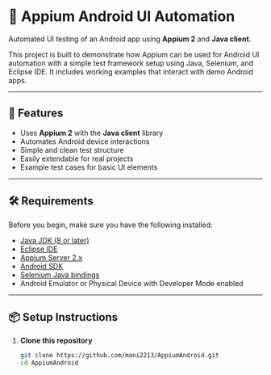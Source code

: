 # 📱 Appium Android UI Automation

Automated UI testing of an Android app using **Appium 2** and **Java client**.

This project is built to demonstrate how Appium can be used for Android UI automation with a simple test framework setup using Java, Selenium, and Eclipse IDE. It includes working examples that interact with demo Android apps.

---

## 🚀 Features

- Uses **Appium 2** with the **Java client** library
- Automates Android device interactions
- Simple and clean test structure
- Easily extendable for real projects
- Example test cases for basic UI elements

---

## 🛠️ Requirements

Before you begin, make sure you have the following installed:

- [Java JDK (8 or later)](https://www.oracle.com/java/technologies/javase-downloads.html)
- [Eclipse IDE](https://www.eclipse.org/)
- [Appium Server 2.x](https://github.com/appium/appium)
- [Android SDK](https://developer.android.com/studio)
- [Selenium Java bindings](https://www.selenium.dev/)
- Android Emulator or Physical Device with Developer Mode enabled

---

## 📦 Setup Instructions

1. **Clone this repository**  
   ```bash
   git clone https://github.com/mani2213/AppiumAndroid.git
   cd AppiumAndroid
